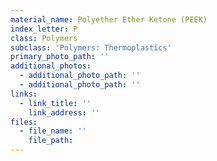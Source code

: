 ```yaml
---
material_name: Polyether Ether Ketone (PEEK)
index_letter: P
class: Polymers
subclass: 'Polymers: Thermoplastics'
primary_photo_path: ''
additional_photos:
  - additional_photo_path: ''
  - additional_photo_path: ''
links:
  - link_title: ''
    link_address: ''
files:
  - file_name: ''
    file_path: 
---
```



